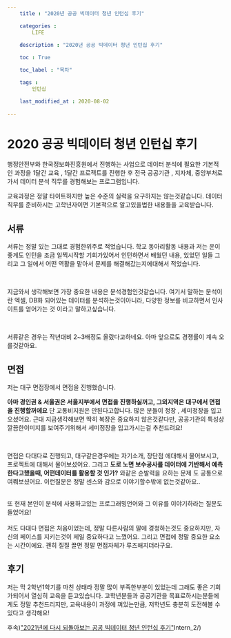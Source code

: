 ```yaml
---
    title : "2020년 공공 빅데이터 청년 인턴십 후기"

    categories : 
        LIFE
    
    description : "2020년 공공 빅데이터 청년 인턴십 후기"

    toc : True

    toc_label : "목차"

    tags : 
        인턴십

    last_modified_at : 2020-08-02
 
---
```

# 2020 공공 빅데이터 청년 인턴십 후기

행정안전부와 한국정보화진흥원에서 진행하는 사업으로 데이터 분석에 필요한 기본적인 과정을 1달간 교육 , 1달간 프로젝트를 진행한 후 전국 공공기관 , 지자체, 중앙부처로가서 데이터 분석 직무를 경험해보는 프로그램입니다.

교육과정은 정말 타이트하지만 높은 수준의 실력을 요구하지는 않는것같습니다. 데이터 직무를 준비하시는 고학년자이면 기본적으로 알고있을법한 내용들을 교육받습니다.

## 서류 
서류는 정말 있는 그대로 경험한위주로 적었습니다. 학교 동아리활동 내용과 저는 운이좋게도 인턴을 조금 일찍시작할 기회가있어서 인턴하면서 배웠던 내용, 있었던 일들 그리고 그 일에서 어떤 역활을 맡아서 문제를 해결해갔는지에대해서 적었습니다.

<br/>

지금와서 생각해보면 가장 중요한 내용은 분석경험인것같습니다. 여기서 말하는 분석이란 엑셀, DB화 되어있는 데이터를 분석하는것이아니라, 다양한 정보를 비교하면서 인사이트를 얻어가는 것 이라고 말하고싶습니다. 

<br/>

서류같은 경우는 작년대비 2~3배정도 올랐다고하네요. 아마 앞으로도 경쟁률이 계속 오를것같아요.

## 면접

저는 대구 면접장에서 면접을 진행했습니다. <br/>

**아마 경인권 & 서울권은 서울지부에서 면접을 진행하실꺼고, 그외지역은 대구에서 면접을 진행할꺼에요** 단 교통비지원은 안된다고합니다. 많은 분들이 정장 , 세미정장을 입고오셨어요. 근대 지금생각해보면 딱히 복장은 중요하지 않은것같다만, 공공기관의 특성상 깔끔한이미지를 보여주기위해서 세미정장을 입고가시는걸 추천드려요!

<br/>

면접은 다대다로 진행되고, 대구같은경우에는 자기소개, 장단점 에대해서 물어보시고, 프로젝트에 대해서 물어보셨어요. 그리고  **도로 노면 보수공사를 데이터에 기반해서 예측한다고했을때, 어떤데이터를 활용할 것 인가?** 와같은 순발력을 요하는 문제 도 공통으로 여쭤보셨어요. 이런질문은 정말 센스와 감으로 이야기할수밖에 없는것같아요..

<br/>
또 현재 본인이 분석에 사용하고있는 프로그래밍언어와 그 이유를 이야기하라는 질문도 들었어요! 
<br/>

<br/>
저도 다대다 면접은 처음이었는데, 정말 다른사람의 말에 경청하는것도 중요하지만, 자신의 페이스를 지키는것이 제일 중요하다고 느꼈어요. 그리고 면접에 정말 중요한 요소는 시간이에요. 괜히 질질 끌면 정말 면접자체가 루즈해지더라구요.

## 후기
저는 막 2학년1학기를 마친 상태라 정말 많이 부족한부분이 있었는데 그래도 좋은 기회가되어서 열심히 교육을 듣고있습니다. 고학년분들과 공공기관을 목표로하시는분들에게도 정말 추천드리지만, 교육내용이 과정에 껴있는만큼, 저학년도 충분히 도전해볼 수 있다고 생각해요!

후속)["2021년에 다시 되돌아보는 공공 빅데이터 청년 인턴십 후기"](https://yangdongjae.github.io/life/LIFE)Intern_2/)
